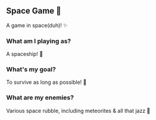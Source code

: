 ## Space Game 🌠
A game in space(duh)! ✨

### What am I playing as?
A spaceship! 🚀

### What's my goal?
To survive as long as possible! 🌌

### What are my enemies?
Various space rubble, including meteorites & all that jazz 🌠
